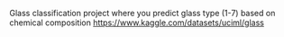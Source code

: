 Glass classification project where you predict glass type (1-7) based on chemical composition
https://www.kaggle.com/datasets/uciml/glass
